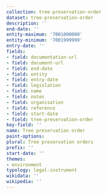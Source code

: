 ```yaml
---
collection: tree-preservation-order
dataset: tree-preservation-order
description: ''
end-date: ''
entity-maximum: '7001000000'
entity-minimum: '7001999999'
entry-date: ''
fields:
- field: documentation-url
- field: document-url
- field: end-date
- field: entity
- field: entry-date
- field: legislation
- field: name
- field: notes
- field: organisation
- field: reference
- field: start-date
- field: tree-preservation-order
key-field: ''
name: Tree preservation order
paint-options:
plural: Tree preservation orders
prefix: ''
start-date: ''
themes:
- environment
typology: legal-instrument
wikidata: ''
wikipedia: ''
---
```

